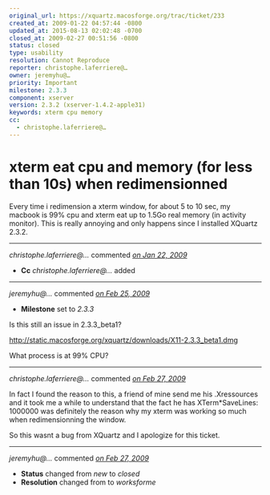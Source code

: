 ```yaml
---
original_url: https://xquartz.macosforge.org/trac/ticket/233
created_at: 2009-01-22 04:57:44 -0800
updated_at: 2015-08-13 02:02:48 -0700
closed_at: 2009-02-27 00:51:56 -0800
status: closed
type: usability
resolution: Cannot Reproduce
reporter: christophe.laferriere@…
owner: jeremyhu@…
priority: Important
milestone: 2.3.3
component: xserver
version: 2.3.2 (xserver-1.4.2-apple31)
keywords: xterm cpu memory
cc:
  - christophe.laferriere@…
---
```


xterm eat cpu and memory (for less than 10s) when redimensionned
================================================================


Every time i redimension a xterm window, for about 5 to 10 sec, my macbook is 99% cpu and xterm eat up to 1.5Go real memory (in activity monitor). This is really annoying and only happens since I installed XQuartz 2.3.2.



---

*christophe.laferriere@…* commented *[on Jan 22, 2009](https://xquartz.macosforge.org/trac/ticket/233#comment:1 "January 22, 2009 at 4:57 AM PST")*

-   **Cc** *christophe.laferriere@…* added



---

*jeremyhu@…* commented *[on Feb 25, 2009](https://xquartz.macosforge.org/trac/ticket/233#comment:2 "February 25, 2009 at 6:48 PM PST")*

-   **Milestone** set to *2.3.3*

Is this still an issue in 2.3.3\_beta1?

<http://static.macosforge.org/xquartz/downloads/X11-2.3.3_beta1.dmg>

What process is at 99% CPU?



---

*christophe.laferriere@…* commented *[on Feb 27, 2009](https://xquartz.macosforge.org/trac/ticket/233#comment:3 "February 27, 2009 at 12:37 AM PST")*

In fact I found the reason to this, a friend of mine send me his .Xressources and it took me a while to understand that the fact he has XTerm\*SaveLines: 1000000 was definitely the reason why my xterm was working so much when redimensionning the window.

So this wasnt a bug from XQuartz and I apologize for this ticket.



---

*jeremyhu@…* commented *[on Feb 27, 2009](https://xquartz.macosforge.org/trac/ticket/233#comment:4 "February 27, 2009 at 12:51 AM PST")*

-   **Status** changed from *new* to *closed*
-   **Resolution** changed from to *worksforme*



